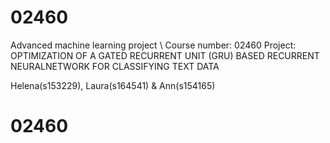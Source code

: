 # 02460
Advanced machine learning project \\
Course number: 02460
Project: OPTIMIZATION OF A GATED RECURRENT UNIT (GRU) BASED RECURRENT NEURALNETWORK FOR CLASSIFYING TEXT DATA 

Helena(s153229), Laura(s164541) & Ann(s154165)

# 02460
